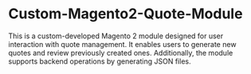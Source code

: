 # Custom-Magento2-Quote-Module
This is a custom-developed Magento 2 module designed for user interaction with quote management. It enables users to generate new quotes and review previously created ones. Additionally, the module supports backend operations by generating JSON files.
